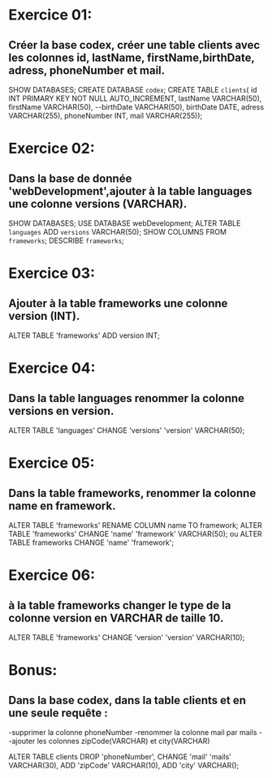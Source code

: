 # Exercice 01:
## Créer la base codex, créer une table clients avec les colonnes id, lastName, firstName,birthDate, adress, phoneNumber et mail.

SHOW DATABASES;
CREATE DATABASE `codex`;
CREATE TABLE `clients`(
id INT PRIMARY KEY NOT NULL AUTO_INCREMENT,
lastName VARCHAR(50),
firstName VARCHAR(50),
--birthDate VARCHAR(50),
birthDate DATE,
adress VARCHAR(255),
phoneNumber INT,
mail VARCHAR(255));

# Exercice 02:
## Dans la base de donnée 'webDevelopment',ajouter à la table languages une colonne versions (VARCHAR).

SHOW DATABASES;
USE DATABASE webDevelopment;
ALTER TABLE `languages` ADD `versions` VARCHAR(50);
SHOW COLUMNS FROM `frameworks`;
DESCRIBE `frameworks`;

# Exercice 03:
## Ajouter à la table frameworks une colonne version (INT).

ALTER TABLE 'frameworks' ADD version INT;

# Exercice 04: 
## Dans la table languages renommer la colonne versions en version.

ALTER TABLE 'languages' CHANGE 'versions' 'version' VARCHAR(50);

# Exercice 05: 
## Dans la table frameworks, renommer la colonne name en framework.

ALTER TABLE 'frameworks' RENAME COLUMN name TO framework;
ALTER TABLE 'frameworks' CHANGE 'name' 'framework' VARCHAR(50);
ou
ALTER TABLE frameworks CHANGE 'name' 'framework';

# Exercice 06:
## à la table frameworks changer le type de la colonne version en VARCHAR de taille 10.

ALTER TABLE 'frameworks' CHANGE 'version' 'version' VARCHAR(10);

# Bonus:
## Dans la base codex, dans la table clients et en une seule requête :
-supprimer la colonne phoneNumber
-renommer la colonne mail par mails
--ajouter les colonnes zipCode(VARCHAR) et city(VARCHAR)

ALTER TABLE clients DROP 'phoneNumber', CHANGE 'mail' 'mails' VARCHAR(30), ADD 'zipCode' VARCHAR(10), ADD 'city' VARCHAR();

